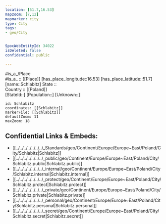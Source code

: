 ```yaml
---
location: [51.7,16.53] 
mapzoom: [7,12] 
mapmarker: city 
type: City
tags:
- geo/City


SpocWebEntityId: 34022
isDeleted: false
confidential: public

---
```

#is_a_/Place  
#is_a_ :: [[Place]] 
[has_place_longitude::16.53] 
[has_place_latitude::51.7] 
[name::Schlabitz] 
State ::  
Country :: [[Poland]]  
[StateId::] 
[Population::] 
[Unknown::] 


```leaflet
id: Schlabitz
coordinates: [[Schlabitz]] 
markerFile: [[Schlabitz]] 
defaultZoom: 11 
maxZoom: 18
```


## Confidential Links & Embeds: 
- [[../../../../../../../_Standards/geo/Continent/Europe/Europe~East/Poland/City/Schlabitz|Schlabitz]] 
- [[../../../../../../../_public/geo/Continent/Europe/Europe~East/Poland/City/Schlabitz.public|Schlabitz.public]] 
- [[../../../../../../../_internal/geo/Continent/Europe/Europe~East/Poland/City/Schlabitz.internal|Schlabitz.internal]] 
- [[../../../../../../../_protect/geo/Continent/Europe/Europe~East/Poland/City/Schlabitz.protect|Schlabitz.protect]] 
- [[../../../../../../../_private/geo/Continent/Europe/Europe~East/Poland/City/Schlabitz.private|Schlabitz.private]] 
- [[../../../../../../../_personal/geo/Continent/Europe/Europe~East/Poland/City/Schlabitz.personal|Schlabitz.personal]] 
- [[../../../../../../../_secret/geo/Continent/Europe/Europe~East/Poland/City/Schlabitz.secret|Schlabitz.secret]] 
